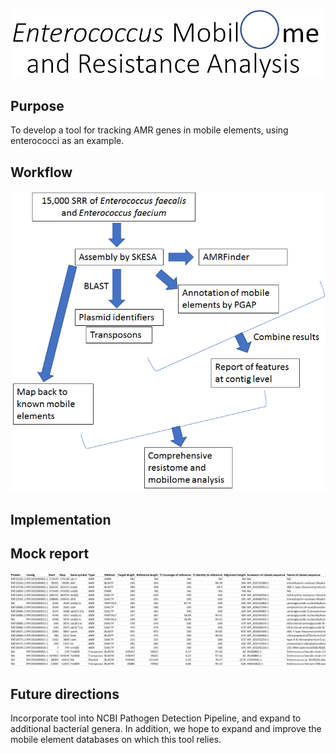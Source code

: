 ![image](image3.png)

## Purpose

To develop a tool for tracking AMR genes in mobile elements, using enterococci as an example.

## Workflow
![image](image5.png)

## Implementation

## Mock report

![image](image4.png)

## Future directions

Incorporate tool into NCBI Pathogen Detection Pipeline, and expand to additional bacterial genera. In addition, we hope to expand and improve the mobile element databases on which this tool relies.
